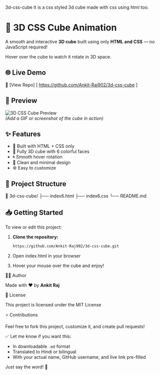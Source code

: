  3d-css-cube
It is a css styled 3d cube made with css using html too.
# 🎲 3D CSS Cube Animation

A smooth and interactive **3D cube** built using only **HTML and CSS** — no JavaScript required!

Hover over the cube to watch it rotate in 3D space.


## 🌐 Live Demo

🔗 [View Repo]
[ https://github.com/Ankit-Raj902/3d-css-cube ]


## 📸 Preview

![3D CSS Cube Preview](preview.gif)  
_(Add a GIF or screenshot of the cube in action)_


## ✨ Features

- 🔧 Built with HTML + CSS only
- 🎲 Fully 3D cube with 6 colorful faces
- 🌀 Smooth hover rotation
- 🎨 Clean and minimal design
- ⚙️ Easy to customize


## 📁 Project Structure

📁 3d-css-cube/ ├── index6.html ├── index6.css └── README.md


## 📥 Getting Started

To view or edit this project:

1. **Clone the repository:**
   ```bash
   https://github.com/Ankit-Raj902/3d-css-cube.git
   

2. Open index.html in your browser


3. Hover your mouse over the cube and enjoy!



👨‍💻 Author

Made with ❤️ by __Ankit Raj__


📄 License

This project is licensed under the MIT License


⭐ Contributions

Feel free to fork this project, customize it, and create pull requests!


✅ Let me know if you want this:
- In downloadable `.md` format
- Translated to Hindi or bilingual
- With your actual name, GitHub username, and live link pre-filled

Just say the word! 🚀


